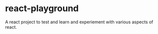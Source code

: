 # react-playground
A react project to test and learn and experiement with various aspects of react.
